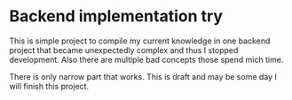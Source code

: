# Backend implementation try

This is simple project to compile my current knowledge in one backend project that became unexpectedly complex and thus I stopped development.
Also there are multiple bad concepts those spend mich time.

There is only narrow part that works.
This is draft and may be some day I will finish this project.

